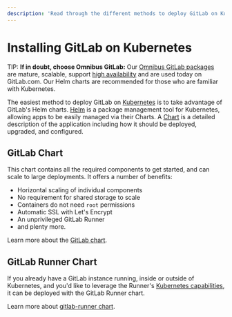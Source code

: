 ```yaml
---
description: 'Read through the different methods to deploy GitLab on Kubernetes.'
---
```


# Installing GitLab on Kubernetes

TIP: **If in doubt, choose Omnibus GitLab:**
Our [Omnibus GitLab packages](../README.md#install-gitlab-using-the-omnibus-gitlab-package-recommended)
are mature, scalable, support [high availability](../../administration/high_availability/README.md)
and are used today on GitLab.com. Our Helm charts are recommended for those who
are familiar with Kubernetes.

The easiest method to deploy GitLab on [Kubernetes](https://kubernetes.io/) is
to take advantage of GitLab's Helm charts. [Helm](https://github.com/kubernetes/helm/blob/master/README.md)
is a package management tool for Kubernetes, allowing apps to be easily managed via their
Charts. A [Chart](https://github.com/kubernetes/charts) is a detailed description
of the application including how it should be deployed, upgraded, and configured.

## GitLab Chart

This chart contains all the required components to get started, and can scale to
large deployments. It offers a number of benefits:

- Horizontal scaling of individual components
- No requirement for shared storage to scale
- Containers do not need `root` permissions
- Automatic SSL with Let's Encrypt
- An unprivileged GitLab Runner
- and plenty more.

Learn more about the [GitLab chart](gitlab_chart.md).

## GitLab Runner Chart

If you already have a GitLab instance running, inside or outside of Kubernetes,
and you'd like to leverage the Runner's
[Kubernetes capabilities](https://docs.gitlab.com/runner/executors/kubernetes.html),
it can be deployed with the GitLab Runner chart.

Learn more about [gitlab-runner chart](gitlab_runner_chart.md).

